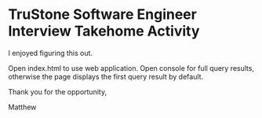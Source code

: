 # TruStone Software Engineer Interview Takehome Activity

I enjoyed figuring this out. 

Open index.html to use web application. Open console for full query results, otherwise the page displays the first query result by default.

Thank you for the opportunity,

Matthew
